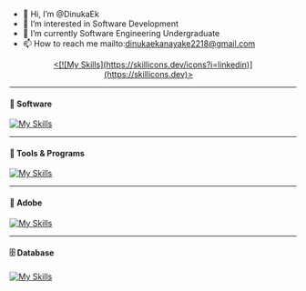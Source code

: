 - 👋 Hi, I’m @DinukaEk
- 👀 I’m interested in Software Development
- 🌱 I’m currently Software Engineering Undergraduate
- 📫 How to reach me mailto:dinukaekanayake2218@gmail.com

<p align='center'>
<a href="https://www.linkedin.com/in/dinukaekanayake/"><[![My Skills](https://skillicons.dev/icons?i=linkedin)](https://skillicons.dev)></a>&nbsp;&nbsp;&nbsp;&nbsp;


---
#### 🦾 Software
[![My Skills](https://skillicons.dev/icons?i=python,js,html,css,cpp,java,nodejs,react,flutter,bootstrap,cs,r,php)](https://skillicons.dev)

---
#### 🧬 Tools & Programs
[![My Skills](https://skillicons.dev/icons?i=androidstudio,figma,git,postman,eclipse,vscode,codepen,github,intelij,pycharm)](https://skillicons.dev)

---
#### 💽 Adobe
[![My Skills](https://skillicons.dev/icons?i=ps,ai,pr,lr,xd,ae,dw)](https://skillicons.dev)

---
#### 🗄 Database
[![My Skills](https://skillicons.dev/icons?i=mysql,mongodb,firebase,aws)](https://skillicons.dev)

